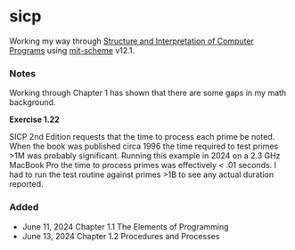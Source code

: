 # sicp
Working my way through [Structure and Interpretation of Computer Programs](https://mitp-content-server.mit.edu/books/content/sectbyfn/books_pres_0/6515/sicp.zip/index.html)
using [mit-scheme](https://www.gnu.org/software/mit-scheme/) v12.1.

### Notes

Working through Chapter 1 has shown that there are some gaps in my math background.

**Exercise 1.22**

SICP 2nd Edition requests that the time to process each prime be noted.  When the
book was published circa 1996 the time required to test primes >1M was probably
significant. Running this example in 2024 on a 2.3 GHz MacBook Pro the time to
process primes was effectively < .01 seconds. I had to run the test routine
against primes >1B to see any actual duration reported.

### Added

- June 11, 2024 Chapter 1.1 The Elements of Programming
- June 13, 2024 Chapter 1.2 Procedures and Processes
